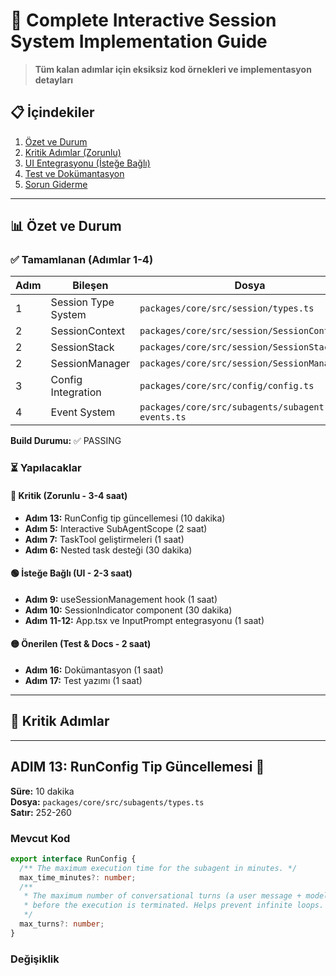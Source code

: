 # 🎯 Complete Interactive Session System Implementation Guide

> **Tüm kalan adımlar için eksiksiz kod örnekleri ve implementasyon detayları**

## 📋 İçindekiler

1. [Özet ve Durum](#özet-ve-durum)
2. [Kritik Adımlar (Zorunlu)](#kritik-adımlar)
3. [UI Entegrasyonu (İsteğe Bağlı)](#ui-entegrasyonu)
4. [Test ve Dokümantasyon](#test-ve-dokümantasyon)
5. [Sorun Giderme](#sorun-giderme)

---

## 📊 Özet ve Durum

### ✅ Tamamlanan (Adımlar 1-4)

| Adım | Bileşen             | Dosya                                            | Durum |
| ---- | ------------------- | ------------------------------------------------ | ----- |
| 1    | Session Type System | `packages/core/src/session/types.ts`             | ✅    |
| 2    | SessionContext      | `packages/core/src/session/SessionContext.ts`    | ✅    |
| 2    | SessionStack        | `packages/core/src/session/SessionStack.ts`      | ✅    |
| 2    | SessionManager      | `packages/core/src/session/SessionManager.ts`    | ✅    |
| 3    | Config Integration  | `packages/core/src/config/config.ts`             | ✅    |
| 4    | Event System        | `packages/core/src/subagents/subagent-events.ts` | ✅    |

**Build Durumu:** ✅ PASSING

### ⏳ Yapılacaklar

#### 🔴 Kritik (Zorunlu - 3-4 saat)

- **Adım 13:** RunConfig tip güncellemesi (10 dakika)
- **Adım 5:** Interactive SubAgentScope (2 saat)
- **Adım 7:** TaskTool geliştirmeleri (1 saat)
- **Adım 6:** Nested task desteği (30 dakika)

#### 🟢 İsteğe Bağlı (UI - 2-3 saat)

- **Adım 9:** useSessionManagement hook (1 saat)
- **Adım 10:** SessionIndicator component (30 dakika)
- **Adım 11-12:** App.tsx ve InputPrompt entegrasyonu (1 saat)

#### 🟡 Önerilen (Test & Docs - 2 saat)

- **Adım 16:** Dokümantasyon (1 saat)
- **Adım 17:** Test yazımı (1 saat)

---

## 🔴 Kritik Adımlar

---

## ADIM 13: RunConfig Tip Güncellemesi 🔴

**Süre:** 10 dakika  
**Dosya:** `packages/core/src/subagents/types.ts`  
**Satır:** 252-260

### Mevcut Kod

```typescript
export interface RunConfig {
  /** The maximum execution time for the subagent in minutes. */
  max_time_minutes?: number;
  /**
   * The maximum number of conversational turns (a user message + model response)
   * before the execution is terminated. Helps prevent infinite loops.
   */
  max_turns?: number;
}
```

### Değişiklik
